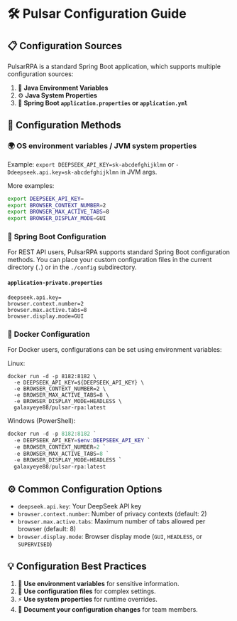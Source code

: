 # 🛠️ Pulsar Configuration Guide

## 📋 Configuration Sources

PulsarRPA is a standard Spring Boot application, which supports multiple configuration sources:

1. 🔧 **Java Environment Variables**
2. ⚙️ **Java System Properties**
3. 📝 **Spring Boot `application.properties` or `application.yml`**

## 🔧 Configuration Methods

### 🌍 **OS environment variables / JVM system properties**

Example: `export DEEPSEEK_API_KEY=sk-abcdefghijklmn` or `-Ddeepseek.api.key=sk-abcdefghijklmn` in JVM args.

More examples:
```bash
export DEEPSEEK_API_KEY=
export BROWSER_CONTEXT_NUMBER=2
export BROWSER_MAX_ACTIVE_TABS=8
export BROWSER_DISPLAY_MODE=GUI
```

### 📝 **Spring Boot Configuration**

For REST API users, PulsarRPA supports standard Spring Boot configuration methods.
You can place your custom configuration files in the current directory (`.`) or in the `./config` subdirectory.

#### `application-private.properties`
```properties
deepseek.api.key=
browser.context.number=2
browser.max.active.tabs=8
browser.display.mode=GUI
```

### 🐳 **Docker Configuration**
For Docker users, configurations can be set using environment variables:

Linux:

```shell
docker run -d -p 8182:8182 \
  -e DEEPSEEK_API_KEY=${DEEPSEEK_API_KEY} \
  -e BROWSER_CONTEXT_NUMBER=2 \
  -e BROWSER_MAX_ACTIVE_TABS=8 \
  -e BROWSER_DISPLAY_MODE=HEADLESS \
  galaxyeye88/pulsar-rpa:latest
```

Windows (PowerShell):
```powershell
docker run -d -p 8182:8182 `
  -e DEEPSEEK_API_KEY=$env:DEEPSEEK_API_KEY `
  -e BROWSER_CONTEXT_NUMBER=2 `
  -e BROWSER_MAX_ACTIVE_TABS=8 `
  -e BROWSER_DISPLAY_MODE=HEADLESS `
  galaxyeye88/pulsar-rpa:latest
```

## ⚙️ Common Configuration Options

- `deepseek.api.key`: Your DeepSeek API key
- `browser.context.number`: Number of privacy contexts (default: 2)
- `browser.max.active.tabs`: Maximum number of tabs allowed per browser (default: 8)
- `browser.display.mode`: Browser display mode (`GUI`, `HEADLESS`, or `SUPERVISED`)

## 💡 Configuration Best Practices

1. 🔐 **Use environment variables** for sensitive information.
2. 📁 **Use configuration files** for complex settings.
3. ⚡ **Use system properties** for runtime overrides.
4. 📝 **Document your configuration changes** for team members.
